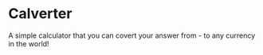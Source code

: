 # Calverter

A simple calculator that you can covert your answer from - to any currency in the world!